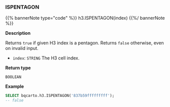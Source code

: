 ### ISPENTAGON

{{% bannerNote type="code" %}}
h3.ISPENTAGON(index)
{{%/ bannerNote %}}

**Description**

Returns `true` if given H3 index is a pentagon. Returns `false` otherwise, even on invalid input.

* `index`: `STRING` The H3 cell index.

**Return type**

`BOOLEAN`

**Example**

```sql
SELECT bqcarto.h3.ISPENTAGON('837b59fffffffff');
-- false
```